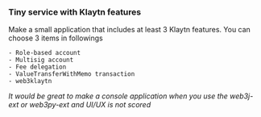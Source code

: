 ### Tiny service with Klaytn features
Make a small application that includes at least 3 Klaytn features. You can choose 3 items in followings
```
- Role-based account
- Multisig account
- Fee delegation
- ValueTransferWithMemo transaction
- web3klaytn
```

_It would be great to make a console application when you use the web3j-ext or web3py-ext and UI/UX is not scored_